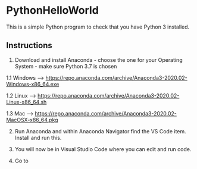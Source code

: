 # PythonHelloWorld

This is a simple Python program to check that you have Python 3 installed.

## Instructions

1. Download and install Anaconda - choose the one for your Operating System - make sure Python 3.7 is chosen

1.1 Windows --> https://repo.anaconda.com/archive/Anaconda3-2020.02-Windows-x86_64.exe

1.2 Linux --> https://repo.anaconda.com/archive/Anaconda3-2020.02-Linux-x86_64.sh

1.3 Mac --> https://repo.anaconda.com/archive/Anaconda3-2020.02-MacOSX-x86_64.pkg

2. Run Anaconda and within Anaconda Navigator find the VS Code item. Install and run this.

3. You will now be in Visual Studio Code where you can edit and run code. 

4. Go to 
